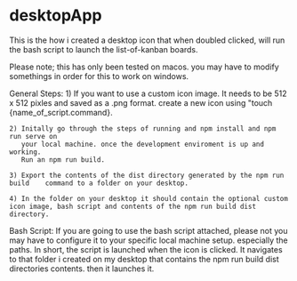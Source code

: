# desktopApp

This is the how i created a desktop icon that when doubled clicked, 
will run the bash script to launch the list-of-kanban boards. 

Please note;
this has only been tested on macos. you may have to modify somethings
in order for this to work on windows.

General Steps:
    1) If you want to use a custom icon image. It needs to be 512 x 512 pixles and
        saved as a .png format.
        create a new icon using "touch {name_of_script.command}.

    2) Initally go through the steps of running and npm install and npm run serve on
       your local machine. once the development enviroment is up and working. 
       Run an npm run build.

    3) Export the contents of the dist directory generated by the npm run build    command to a folder on your desktop. 

    4) In the folder on your desktop it should contain the optional custom icon image, bash script and contents of the npm run build dist directory. 

Bash Script:
    If you are going to use the bash script attached, please not you may have to configure it to your specific local machine setup. especially the paths. 
    In short, the script is launched when the icon is clicked. It navigates to that folder i created on my desktop that contains the npm run build dist directories contents. then it launches it. 
